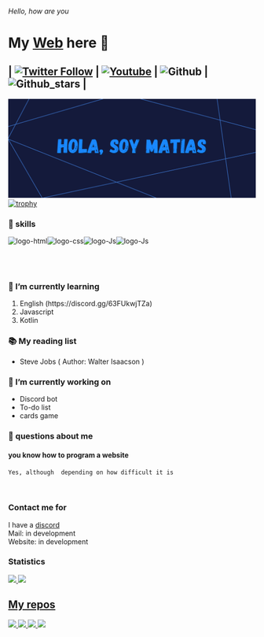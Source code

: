 ###### Hello, how are you
#    My [Web][website] here 👋
 | [![Twitter Follow](https://img.shields.io/twitter/follow/_sendtech?color=%2322A0ED&label=Sendero%20Tecnologico&logo=twitter&logoColor=%2322A0ED&style=for-the-badge)](https://twitter.com/_SendTech/) | 
[![Youtube](https://img.shields.io/youtube/channel/subscribers/UC9qwrWMA03Asi5H8IMrZC9A?color=%23E05D44&label=Suscriptores&logo=YouTube&logoColor=%23E05D44&style=for-the-badge)](https://www.youtube.com/channel/UC9qwrWMA03Asi5H8IMrZC9A) | 
![Github](https://img.shields.io/github/followers/MatiasBlanc?color=%231C1B1B&label=Seguidores&logo=Github&logoColor=%231C1B1B&style=for-the-badge) | 
![Github_stars](https://img.shields.io/github/stars/MatiasBlanc?color=%231C1B1B&label=Estrellas&logo=Github&logoColor=%231C1B1B&style=for-the-badge) | 
---

[<img src="image.png">][website]
[![trophy](https://github-profile-trophy.vercel.app/?username=ryo-ma&theme=onedark)](https://github.com/MatiasBlanc)
<br/>

### 🎯 skills


<img align="left" alt="logo-html" src="https://img.shields.io/badge/HTML-orange?style=for-the-badge&logo=html5&logoColor=orange&labelColor=eee">

<img align="left" alt="logo-css" src="https://img.shields.io/badge/Css-blue?style=for-the-badge&logo=Css3&logoColor=blue&labelColor=eee">

<img align="left" alt="logo-Js" src="https://img.shields.io/badge/JavaScript-yellow?style=for-the-badge&logo=javascript&logoColor=yellow&labelColor=eee">

<img align="left" alt="logo-Js" src="https://img.shields.io/badge/git-orange?style=for-the-badge&logo=git&logoColor=orange&labelColor=eee">

<br>
<br>
<br>
<br>

### 🚀 I’m currently learning
<ol>
<li> English (https://discord.gg/63FUkwjTZa)</li>
<li> Javascript</li>
<li> Kotlin</li>
</ol>

### 📚 My reading list
<ul>
<li> Steve Jobs ( Author: Walter Isaacson )</li>
</ul>

### 🔭 I’m currently working on
<ul>
<li> Discord bot </li>
<li> To-do list </li>
<li> cards game </li>
</ul>

<!-- ### 👯 I am looking for a job in -->

<!-- ### 🤔 I’m looking for help with -->

### 💬 questions about me

#### you know how to program a website
    Yes, although  depending on how difficult it is
<br>

### Contact me for
   I have a [discord](https://discord.gg/4FUtbhatAg) <br>
   Mail: in development <br>
   Website: in development <br>


<!-- Links -->
[website]: https://linktr.ee/senderotecnologico
[abilites]: https://linktr.ee/senderotecnologico
### Statistics
<p align="left">
  <a href="https://github.com/MatiasBlanc"><img width="400" src="https://github-readme-stats.vercel.app/api?username=MatiasBlanc&show_icons=true&theme=dark">
  <a href="https://github.com/MatiasBlanc"><img width="400" src="https://github-readme-stats.vercel.app/api/top-langs/?username=MatiasBlanc&&langs_count=10&layout=compact&theme=dark">
</p>
    
## My repos
    
<p align="left">
  
   <a href="https://github.com/MatiasBlanc/Peso-Planetastico"><img width="400" src="https://github-readme-stats.vercel.app/api/pin/?username=MatiasBlanc&repo=Peso-Planetastico&langs_count=5&theme=dark">
  <a href="https://github.com/MatiasBlanc/motorbike-sistem"><img width="400" src="https://github-readme-stats.vercel.app/api/pin/?username=MatiasBlanc&card_height=300&&repo=motorbike-sistem&langs_count=5&layout=compact&theme=dark">
  <a href="https://github.com/MatiasBlanc/salobot-discord"><img width="400" src="https://github-readme-stats.vercel.app/api/pin/?username=MatiasBlanc&repo=salobot-discord&layout=compact&theme=dark">
  <a href="https://github.com/MatiasBlanc/Canvas-con-teclas"><img width="400" src="https://github-readme-stats.vercel.app/api/pin/?username=MatiasBlanc&repo=Canvas-con-teclas&hide=html,scss,css&langs_count=10&layout=compact&theme=dark">
</p>
